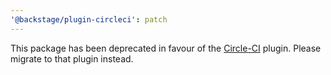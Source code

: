 ```yaml
---
'@backstage/plugin-circleci': patch
---
```


This package has been deprecated in favour of the [Circle-CI](https://github.com/CircleCI-Public/backstage-plugin) plugin. Please migrate to that plugin instead.
